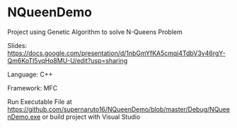 # NQueenDemo

Project using Genetic Algorithm to solve N-Queens Problem

Slides: https://docs.google.com/presentation/d/1nbGmYfKA5cmqj4TdbV3v46rgY-Qm6KoTI5vqHo8MU-U/edit?usp=sharing

Language: C++

Framework: MFC

Run Executable File at https://github.com/supernaruto16/NQueenDemo/blob/master/Debug/NQueenDemo.exe
or build project with Visual Studio

